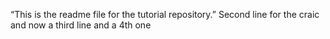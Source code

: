 “This is the readme file for the tutorial repository.” 
Second line for the craic
and now a third line
and a 4th one